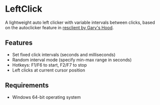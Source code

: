 # LeftClick

A lightweight auto left clicker with variable intervals between clicks, based on the autoclicker feature in [resclient by Gary's Hood](https://www.garyshood.com/rsclient/ "resclient by Gary's Hood").

## Features
- Set fixed click intervals (seconds and milliseconds)
- Random interval mode (specify min-max range in seconds)
- Hotkeys: F1/F6 to start, F2/F7 to stop
- Left clicks at current cursor position

## Requirements
- Windows 64-bit operating system
